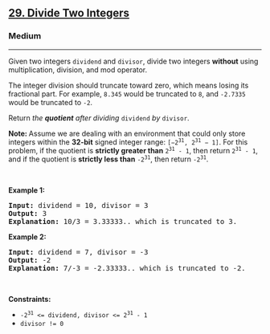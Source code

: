 <h2><a href="https://leetcode.com/problems/divide-two-integers/">29. Divide Two Integers</a></h2><h3>Medium</h3><hr><div style="user-select: auto;"><p style="user-select: auto;">Given two integers <code style="user-select: auto;">dividend</code> and <code style="user-select: auto;">divisor</code>, divide two integers <strong style="user-select: auto;">without</strong> using multiplication, division, and mod operator.</p>

<p style="user-select: auto;">The integer division should truncate toward zero, which means losing its fractional part. For example, <code style="user-select: auto;">8.345</code> would be truncated to <code style="user-select: auto;">8</code>, and <code style="user-select: auto;">-2.7335</code> would be truncated to <code style="user-select: auto;">-2</code>.</p>

<p style="user-select: auto;">Return <em style="user-select: auto;">the <strong style="user-select: auto;">quotient</strong> after dividing </em><code style="user-select: auto;">dividend</code><em style="user-select: auto;"> by </em><code style="user-select: auto;">divisor</code>.</p>

<p style="user-select: auto;"><strong style="user-select: auto;">Note: </strong>Assume we are dealing with an environment that could only store integers within the <strong style="user-select: auto;">32-bit</strong> signed integer range: <code style="user-select: auto;">[−2<sup style="user-select: auto;">31</sup>, 2<sup style="user-select: auto;">31</sup> − 1]</code>. For this problem, if the quotient is <strong style="user-select: auto;">strictly greater than</strong> <code style="user-select: auto;">2<sup style="user-select: auto;">31</sup> - 1</code>, then return <code style="user-select: auto;">2<sup style="user-select: auto;">31</sup> - 1</code>, and if the quotient is <strong style="user-select: auto;">strictly less than</strong> <code style="user-select: auto;">-2<sup style="user-select: auto;">31</sup></code>, then return <code style="user-select: auto;">-2<sup style="user-select: auto;">31</sup></code>.</p>

<p style="user-select: auto;">&nbsp;</p>
<p style="user-select: auto;"><strong class="example" style="user-select: auto;">Example 1:</strong></p>

<pre style="user-select: auto;"><strong style="user-select: auto;">Input:</strong> dividend = 10, divisor = 3
<strong style="user-select: auto;">Output:</strong> 3
<strong style="user-select: auto;">Explanation:</strong> 10/3 = 3.33333.. which is truncated to 3.
</pre>

<p style="user-select: auto;"><strong class="example" style="user-select: auto;">Example 2:</strong></p>

<pre style="user-select: auto;"><strong style="user-select: auto;">Input:</strong> dividend = 7, divisor = -3
<strong style="user-select: auto;">Output:</strong> -2
<strong style="user-select: auto;">Explanation:</strong> 7/-3 = -2.33333.. which is truncated to -2.
</pre>

<p style="user-select: auto;">&nbsp;</p>
<p style="user-select: auto;"><strong style="user-select: auto;">Constraints:</strong></p>

<ul style="user-select: auto;">
	<li style="user-select: auto;"><code style="user-select: auto;">-2<sup style="user-select: auto;">31</sup> &lt;= dividend, divisor &lt;= 2<sup style="user-select: auto;">31</sup> - 1</code></li>
	<li style="user-select: auto;"><code style="user-select: auto;">divisor != 0</code></li>
</ul>
</div>